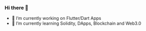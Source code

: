 ### Hi there 👋

- 🔭 I’m currently working on Flutter/Dart Apps
- 🌱 I’m currently learning Solidity, DApps, Blockchain and Web3.0
<!--
**slarrauri/slarrauri** is a ✨ _special_ ✨ repository because its `README.md` (this file) appears on your GitHub profile.

Here are some ideas to get you started:


- 👯 I’m looking to collaborate on ...
- 🤔 I’m looking for help with ...
- 💬 Ask me about ...
- 📫 How to reach me: ...
- 😄 Pronouns: ...
- ⚡ Fun fact: ...
-->
